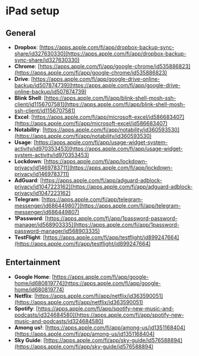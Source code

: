 # iPad setup

## General
- **Dropbox**: [https://apps.apple.com/fi/app/dropbox-backup-sync-share/id327630330](https://apps.apple.com/fi/app/dropbox-backup-sync-share/id327630330) 
- **Chrome**: [https://apps.apple.com/fi/app/google-chrome/id535886823](https://apps.apple.com/fi/app/google-chrome/id535886823) 
- **Drive**: [https://apps.apple.com/fi/app/google-drive-online-backup/id507874739](https://apps.apple.com/fi/app/google-drive-online-backup/id507874739) 
- **Blink Shell**: [https://apps.apple.com/fi/app/blink-shell-mosh-ssh-client/id1156707581](https://apps.apple.com/fi/app/blink-shell-mosh-ssh-client/id1156707581) 
- **Excel**: [https://apps.apple.com/fi/app/microsoft-excel/id586683407](https://apps.apple.com/fi/app/microsoft-excel/id586683407)
- **Notability**: [https://apps.apple.com/fi/app/notability/id360593530](https://apps.apple.com/fi/app/notability/id360593530)
- **Usage**: [https://apps.apple.com/fi/app/usage-widget-system-activity/id970353453](https://apps.apple.com/fi/app/usage-widget-system-activity/id970353453)
- **Lockdown**: [https://apps.apple.com/fi/app/lockdown-privacy/id1469783711](https://apps.apple.com/fi/app/lockdown-privacy/id1469783711)
- **AdGuard**: [https://apps.apple.com/fi/app/adguard-adblock-privacy/id1047223162](https://apps.apple.com/fi/app/adguard-adblock-privacy/id1047223162)
- **Telegram**: [https://apps.apple.com/fi/app/telegram-messenger/id686449807](https://apps.apple.com/fi/app/telegram-messenger/id686449807)
- **1Password**: [https://apps.apple.com/fi/app/1password-password-manager/id568903335](https://apps.apple.com/fi/app/1password-password-manager/id568903335)
- **TestFlight**: [https://apps.apple.com/fi/app/testflight/id899247664](https://apps.apple.com/fi/app/testflight/id899247664)

## Entertainment
- **Google Home**: [https://apps.apple.com/fi/app/google-home/id680819774](https://apps.apple.com/fi/app/google-home/id680819774)
- **Netflix**: [https://apps.apple.com/fi/app/netflix/id363590051](https://apps.apple.com/fi/app/netflix/id363590051)
- **Spotify**: [https://apps.apple.com/fi/app/spotify-new-music-and-podcasts/id324684580](https://apps.apple.com/fi/app/spotify-new-music-and-podcasts/id324684580)
- **Among us!**: [https://apps.apple.com/fi/app/among-us/id1351168404](https://apps.apple.com/fi/app/among-us/id1351168404)
- **Sky Guide**: [https://apps.apple.com/fi/app/sky-guide/id576588894](https://apps.apple.com/fi/app/sky-guide/id576588894)
